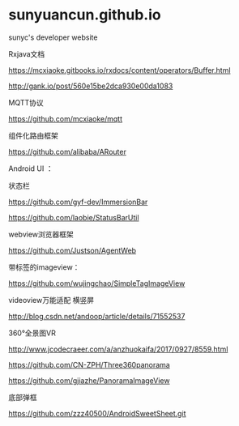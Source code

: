 # sunyuancun.github.io
sunyc's developer website

Rxjava文档

https://mcxiaoke.gitbooks.io/rxdocs/content/operators/Buffer.html

http://gank.io/post/560e15be2dca930e00da1083

MQTT协议

https://github.com/mcxiaoke/mqtt
 
组件化路由框架

https://github.com/alibaba/ARouter



Android UI ：

状态栏

https://github.com/gyf-dev/ImmersionBar

https://github.com/laobie/StatusBarUtil
    
  
webview浏览器框架
 
https://github.com/Justson/AgentWeb  
   
带标签的imageview：
 
https://github.com/wujingchao/SimpleTagImageView

videoview万能适配 横竖屏

http://blog.csdn.net/andoop/article/details/71552537

360°全景图VR

http://www.jcodecraeer.com/a/anzhuokaifa/2017/0927/8559.html

https://github.com/CN-ZPH/Three360panorama

https://github.com/gjiazhe/PanoramaImageView

底部弹框

https://github.com/zzz40500/AndroidSweetSheet.git
    
